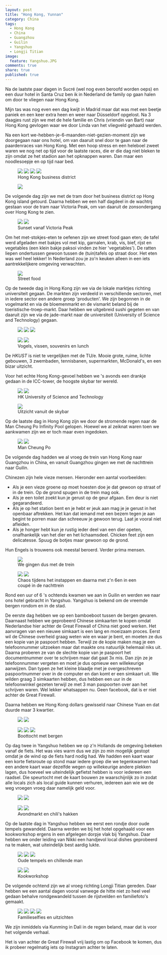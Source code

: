 ```yaml
---
layout: post
title: "Hong Kong, Yunnan"
category: China
tags: 
  - Hong Kong
  - China
  - Guangzhou
  - Guilin
  - Yangshuo
  - Longji Titian 
image: 
  feature: Yangshuo.JPG
comments: true
share: true
published: true
---
```


Na de laatste paar dagen in Sucré (wel nog even beroofd worden oeps) en een duur hotel in Santa Cruz ben ik in Nederland de family op gaan halen om door te vliegen naar Hong Kong.

<!--more--> 

Mijn tas was nog even een dag kwijt in Madrid maar dat was met een beetje paniek en een keer extra heen en weer naar Düsseldorf opgelost. Na 3 daagjes rust zijn we met de hele familie en Chris (vriendin van Bart) naar Hong Kong gevlogen waar we door Linda van het vliegveld gehaald werden. 

Na een kort we-hebben-je-6-maanden-niet-gezien-moment zijn we doorgegaan naar ons hotel, om van daaruit snel door te gaan naar de paardenraces van Hong Kong. Met een hoop stress en een heleboel zweet waren we nog net op tijd voor de laatste races, die er die dag niet bleken te zijn omdat ze het stadion aan het opknappen waren. Dan maar een noodlesoepje en op tijd naar bed. 

<figure class="half">
<a href="{{ site.url }}/images/China/IMG_2368.JPG"><img src="{{ site.url }}/images/China/thumbs/IMG_2368.JPG"></a>
<a href="{{ site.url }}/images/China/IMG_2372.JPG"><img src="{{ site.url }}/images/China/thumbs/IMG_2372.JPG"></a>
<a href="{{ site.url }}/images/China/IMG_2374.JPG"><img src="{{ site.url }}/images/China/thumbs/IMG_2374.JPG"></a>
<a href="{{ site.url }}/images/China/IMG_2378.JPG"><img src="{{ site.url }}/images/China/thumbs/IMG_2378.JPG"></a>
<figcaption>Hong Kong business district</figcaption>
</figure>

<figure>
<a href="{{ site.url }}/images/China/GOPR0065.JPG"><img src="{{ site.url }}/images/China/thumbs/GOPR0065.JPG"></a>
</figure>

De volgende dag zijn we met de tram door het business district op Hong Kong island getourd. Daarna hebben we een half dagdeel in de wachtrij gestaan voor de tram naar Victoria Peak, om van daaruit de zonsondergang over Hong Kong te zien.

<figure class="half">
<a href="{{ site.url }}/images/China/IMG_2406.JPG"><img src="{{ site.url }}/images/China/thumbs/IMG_2406.JPG"></a>
<a href="{{ site.url }}/images/China/IMG_1394.JPG"><img src="{{ site.url }}/images/China/thumbs/IMG_1394.JPG"></a>
<figcaption>Sunset vanaf Victoria Peak</figcaption>
</figure>

Om het met-stokjes-eten te oefenen zijn we street food gaan eten; de tafel werd afgeladen met bakjes vol met kip, garnalen, krab, vis, bief, rijst en vegetables (een klein bakje paksoi vinden ze hier 'vegetables'). De ratten liepen ondertussen gewoon tussen de (tuin)tafels op straat door. Het eten was wel heel lekker! In Nederland zou je zo'n keuken alleen in een iets aantrekkelijkere omgeving verwachten.

<figure>
<a href="{{ site.url }}/images/China/IMG_1418.JPG"><img src="{{ site.url }}/images/China/thumbs/IMG_1418.JPG"></a>
<figcaption>Street food</figcaption>
</figure>

Op de tweede dag in Hong Kong zijn we via de lokale marktjes richting universiteit gegaan. De markten zijn verdeeld in verschillende sectoren, met in iedere sector een andere groep 'producten'. We zijn begonnen in de vogelmarkt en via de bloemenmarkt en de vismarkt beland bij de toeristische-troep-markt. Daar hebben we uitgebreid sushi gegeten en van daaruit zijn we via de jade-markt naar de universiteit (University of Science and Technology) gegaan. 

<figure class="third">
<a href="{{ site.url }}/images/China/GOPR0123.JPG"><img src="{{ site.url }}/images/China/thumbs/GOPR0123.JPG"></a>
<a href="{{ site.url }}/images/China/IMG_2424.JPG"><img src="{{ site.url }}/images/China/thumbs/IMG_2424.JPG"></a>
<a href="{{ site.url }}/images/China/GOPR0169.JPG"><img src="{{ site.url }}/images/China/thumbs/GOPR0169.JPG"></a>
</figure>
<figure class="half">
<a href="{{ site.url }}/images/China/IMG_2448.JPG"><img src="{{ site.url }}/images/China/thumbs/IMG_2448.JPG"></a>
<a href="{{ site.url }}/images/China/IMG_2454.JPG"><img src="{{ site.url }}/images/China/thumbs/IMG_2454.JPG"></a>
<figcaption>Vogels, vissen, souvenirs en lunch</figcaption>
</figure>

De _HKUST_ is niet te vergelijken met de TU/e. Mooie grote, ruime, lichte gebouwen, 3 zwembaden, tennisbanen, supermarkten, McDonald's, en een bizar uitzicht. 

Voor het echte Hong Kong-gevoel hebben we 's avonds een drankje gedaan in de ICC-tower, de hoogste skybar ter wereld. 

<figure class="half">
<a href="{{ site.url }}/images/China/IMG_2462.JPG"><img src="{{ site.url }}/images/China/thumbs/IMG_2462.JPG"></a>
<a href="{{ site.url }}/images/China/IMG_2465.JPG"><img src="{{ site.url }}/images/China/thumbs/IMG_2465.JPG"></a>
<figcaption>HK University of Science and Technology</figcaption>
</figure>

<figure>
<a href="{{ site.url }}/images/China/IMG_1684.JPG"><img src="{{ site.url }}/images/China/thumbs/IMG_1684.JPG"></a>
<figcaption>Uitzicht vanuit de skybar</figcaption>
</figure>

Op de laatste dag in Hong Kong zijn we door de stromende regen naar de Man Cheung Po Infinity Pool gelopen. Hoewel we al zeiknat waren toen we aankwamen zijn we er toch maar even ingedoken.

<figure class="half">
<a href="{{ site.url }}/images/China/IMG_3305.JPG"><img src="{{ site.url }}/images/China/thumbs/IMG_3305.JPG"></a>
<a href="{{ site.url }}/images/China/IMG_4394.JPG"><img src="{{ site.url }}/images/China/thumbs/IMG_4394.JPG"></a>
<figcaption>Man Cheung Po</figcaption>
</figure>

De volgende dag hadden we al vroeg de trein van Hong Kong naar Guangzhou in China, en vanuit Guangzhou gingen we met de nachttrein naar Guilin.

Chinezen zijn hele vieze mensen. Hieronder een aantal voorbeelden:

+ Als je een vieze groene op moet hoesten doe je dat gewoon op straat of in de trein. Op de grond spugen in de trein mag ook.
+ Als je een toilet zoekt kun je gerust op de geur afgaan. Een deur is niet gegarandeerd.
+ Als je op het station bent en je hebt er jeuk aan mag je je gerust in het openbaar aftrekken. Het kan dat iemand met een bezem tegen je aan begint te porren maar dan schreeuw je gewoon terug. Laat je vooral niet afleiden.
+ Als je honger hebt kun je rustig ieder deel van een dier opeten, onafhankelijk van het dier en het lichaamsdeel. Chicken feet zijn een delicatesse. Spuug de botjes maar gewoon op de grond.

Hun Engels is trouwens ook meestal beroerd. Verder prima mensen.

<figure>
<a href="{{ site.url }}/images/China/IMG_2491.JPG"><img src="{{ site.url }}/images/China/thumbs/IMG_2491.JPG"></a>
<figcaption>We gingen dus met de trein</figcaption>
</figure>

<figure class="half">
<a href="{{ site.url }}/images/China/G0150353.JPG"><img src="{{ site.url }}/images/China/thumbs/G0150353.JPG"></a>
<a href="{{ site.url }}/images/China/GOPR0364.JPG"><img src="{{ site.url }}/images/China/thumbs/GOPR0364.JPG"></a>
<figcaption>Chaos tijdens het instappen en daarna met z'n 6en in een coupé in de nachttrein</figcaption>
</figure>

Rond een uur of 6 's ochtends kwamen we aan in Guilin en werden we naar ons hotel gebracht in Yangshuo. Yangshuo is bekend om de vreemde bergen rondom en in de stad. 

De eerste dag hebben we op een bamboeboot tussen de bergen gevaren. Daarnaast hebben we geprobeerd Chinese simkaarten te kopen omdat Nederlandse hier achter de Great Firewall of China niet goed werken. Het aanvragen van een nieuwe simkaart is een lang en moeizaam proces. Eerst wil de Chinese overheid graag weten wie en waar je bent, en moeten ze dus een kopie van je paspoort hebben. Terwijl ze de kopie maken mag je een telefoonnummer uitzoeken maar dat maakte ons natuurlijk helemaal niks uit. Daarna proberen ze van de slechte kopie van je paspoort het documentnummer over te schrijven maar dat gaat 3x mis. Dan zijn ze je telefoonnummer vergeten en moet je dus opnieuw een willekeurige aanwijzen. Dan typen ze het kleine blaadje met je overgeschreven paspoortnummer over in de computer en dan komt er een simkaart uit. We wilden graag 3 simkaarten hebben, dus hebben een uur in de telefoonwinkel gezeten terwijl ze met 3 man paspoorten over aan het schrijven waren. Wel lekker whatsappen nu. Geen facebook, dat is er niet achter de Great Firewall.

Daarna hebben we Hong Kong dollars gewisseld naar Chinese Yuan en dat duurde maar 3 kwartier.

<figure class="half">
<a href="{{ site.url }}/images/China/IMG_2514.JPG"><img src="{{ site.url }}/images/China/thumbs/IMG_2514.JPG"></a>
<a href="{{ site.url }}/images/China/IMG_4444.JPG"><img src="{{ site.url }}/images/China/thumbs/IMG_4444.JPG"></a>
</figure>
<figure class="third">
<a href="{{ site.url }}/images/China/IMG_1954.JPG"><img src="{{ site.url }}/images/China/thumbs/IMG_1954.JPG"></a>
<a href="{{ site.url }}/images/China/IMG_2041.JPG"><img src="{{ site.url }}/images/China/thumbs/IMG_2041.JPG"></a>
<a href="{{ site.url }}/images/China/IMG_2044.JPG"><img src="{{ site.url }}/images/China/thumbs/IMG_2044.JPG"></a>
<figcaption>Boottocht met bergen</figcaption>
</figure>

Op dag twee in Yangshuo hebben we op z'n Hollands de omgeving bekeken vanaf de fiets. Het was vies warm dus we zijn zo min mogelijk gestopt omdat je de wind op de fiets hard nodig had. We hadden een kaart waar een korte fietsroute op stond maar iedere groep die we tegenkwamen had een andere kaart waar dezelfde wegen op willekeurige andere plekken lagen, dus hoeveel we uiteindelijk gefietst hebben is voor iedereen een raadsel. Die speurtocht met de kaart bouwen ze waarschijnlijk zo in zodat alle locals zich als local guide kunnen verhuren, iedereen aan wie we de weg vroegen vroeg daar namelijk geld voor.

<figure class="half">
<a href="{{ site.url }}/images/China/IMG_4482.JPG"><img src="{{ site.url }}/images/China/thumbs/IMG_4482.JPG"></a>
<a href="{{ site.url }}/images/China/IMG_4575.JPG"><img src="{{ site.url }}/images/China/thumbs/IMG_4575.JPG"></a>
</figure>

<figure class="half">
<a href="{{ site.url }}/images/China/IMG_2568.JPG"><img src="{{ site.url }}/images/China/thumbs/IMG_2568.JPG"></a>
<a href="{{ site.url }}/images/China/IMG_2559.JPG"><img src="{{ site.url }}/images/China/thumbs/IMG_2559.JPG"></a>
<figcaption>Avondmarkt en chili's hakken</figcaption>
</figure>

Op de laatste dag in Yangshuo hebben we eerst een rondje door oude tempels gewandeld. Daarna werden we bij het hotel opgehaald voor een kookworkshop ergens in een afgelegen dorpje vlak bij Yangshuo. Daar hebben we onder leiding van Nikki een handjevol local dishes geprobeerd na te maken, wat uiteindelijk best aardig lukte.

<figure class="third">
<a href="{{ site.url }}/images/China/IMG_2572.JPG"><img src="{{ site.url }}/images/China/thumbs/IMG_2572.JPG"></a>
<a href="{{ site.url }}/images/China/IMG_2579.JPG"><img src="{{ site.url }}/images/China/thumbs/IMG_2579.JPG"></a>
<a href="{{ site.url }}/images/China/IMG_2589.JPG"><img src="{{ site.url }}/images/China/thumbs/IMG_2589.JPG"></a>
<figcaption>Oude tempels en chillende man</figcaption>
</figure>
<figure class="half">
<a href="{{ site.url }}/images/China/IMG_2620.JPG"><img src="{{ site.url }}/images/China/thumbs/IMG_2620.JPG"></a>
<a href="{{ site.url }}/images/China/IMG_2631.JPG"><img src="{{ site.url }}/images/China/thumbs/IMG_2631.JPG"></a>
<figcaption>Kookworkshop</figcaption>
</figure>

De volgende ochtend zijn we al vroeg richting Longji Titian gereden. Daar hebben we een aantal dagen vooral vanwege de hitte niet zo heel veel gedaan behalve rondgewandeld tussen de rijstvelden en familiefoto's gemaakt.

<figure class="half">
<a href="{{ site.url }}/images/China/G0340931.JPG"><img src="{{ site.url }}/images/China/thumbs/G0340931.JPG"></a>
<a href="{{ site.url }}/images/China/IMG_2659.JPG"><img src="{{ site.url }}/images/China/thumbs/IMG_2659.JPG"></a>
<a href="{{ site.url }}/images/China/IMG_2662.JPG"><img src="{{ site.url }}/images/China/thumbs/IMG_2662.JPG"></a>
<a href="{{ site.url }}/images/China/IMG_4597.JPG"><img src="{{ site.url }}/images/China/thumbs/IMG_4597.JPG"></a>
<figcaption>Familieselfies en uitzichten</figcaption>
</figure>

We zijn inmiddels via Kunming in Dali in de regen beland, maar dat is voor het volgende verhaal.

Het is van achter de Great Firewall vrij lastig om op Facebook te komen, dus ik probeer regelmatig iets op Instagram achter te laten.
